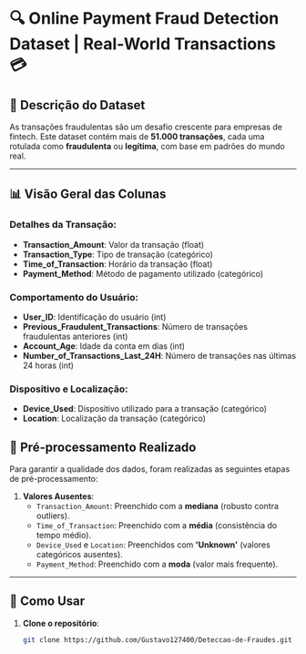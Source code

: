 # 🔍 Online Payment Fraud Detection Dataset | Real-World Transactions 💳

## 📝 Descrição do Dataset

As transações fraudulentas são um desafio crescente para empresas de fintech. Este dataset contém mais de **51.000 transações**, cada uma rotulada como **fraudulenta** ou **legítima**, com base em padrões do mundo real.

---

## 📊 Visão Geral das Colunas

### Detalhes da Transação:
- **Transaction_Amount**: Valor da transação (float)
- **Transaction_Type**: Tipo de transação (categórico)
- **Time_of_Transaction**: Horário da transação (float)
- **Payment_Method**: Método de pagamento utilizado (categórico)

### Comportamento do Usuário:
- **User_ID**: Identificação do usuário (int)
- **Previous_Fraudulent_Transactions**: Número de transações fraudulentas anteriores (int)
- **Account_Age**: Idade da conta em dias (int)
- **Number_of_Transactions_Last_24H**: Número de transações nas últimas 24 horas (int)

### Dispositivo e Localização:
- **Device_Used**: Dispositivo utilizado para a transação (categórico)
- **Location**: Localização da transação (categórico)

## 🔧 Pré-processamento Realizado

Para garantir a qualidade dos dados, foram realizadas as seguintes etapas de pré-processamento:

1. **Valores Ausentes**:
   - `Transaction_Amount`: Preenchido com a **mediana** (robusto contra outliers).
   - `Time_of_Transaction`: Preenchido com a **média** (consistência do tempo médio).
   - `Device_Used` e `Location`: Preenchidos com **'Unknown'** (valores categóricos ausentes).
   - `Payment_Method`: Preenchido com a **moda** (valor mais frequente).

---

## 📂 Como Usar

1. **Clone o repositório**:
   ```bash
   git clone https://github.com/Gustavo127400/Deteccao-de-Fraudes.git
